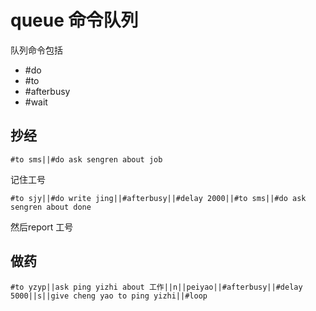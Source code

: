 # queue 命令队列

队列命令包括

* #do
* #to
* #afterbusy
* #wait

## 抄经

```
#to sms||#do ask sengren about job
```
记住工号

```
#to sjy||#do write jing||#afterbusy||#delay 2000||#to sms||#do ask sengren about done
```
然后report 工号

## 做药

```
#to yzyp||ask ping yizhi about 工作||n||peiyao||#afterbusy||#delay 5000||s||give cheng yao to ping yizhi||#loop
```